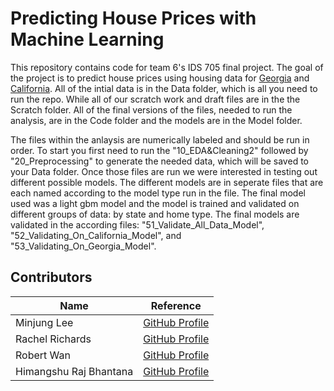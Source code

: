 # Predicting House Prices with Machine Learning

  This repository contains code for team 6's IDS 705 final project. The goal of the project is to predict house prices using housing data for [Georgia](https://www.kaggle.com/datasets/yellowj4acket/real-estate-georgia) and [California](https://www.kaggle.com/datasets/yellowj4acket/real-estate-california). All of the intial data is in the Data folder, which is all you need to run the repo. While all of our scratch work and draft files are in the the Scratch folder. All of the final versions of the files, needed to run the analysis, are in the Code folder and the models are in the Model folder. 

  The files within the anlaysis are numerically labeled and should be run in order. To start you first need to run the "10_EDA&Cleaning2" followed by "20_Preprocessing" to generate the needed data, which will be saved to your Data folder. Once those files are run we were interested in testing out different possible models. The different models are in seperate files that are each named according to the model type run in the file. The final model used was a light gbm model and the model is trained and validated on different groups of data: by state and home type. The final models are validated in the according files: "51_Validate_All_Data_Model", "52_Validating_On_California_Model", and "53_Validating_On_Georgia_Model".


## Contributors
| Name | Reference |
|----|----|
|Minjung Lee| [GitHub Profile](https://github.com/minjung0)|
|Rachel Richards|[GitHub Profile](https://github.com/rjrichards27)|
|Robert Wan| [GitHub Profile](https://github.com/rw417)|
|Himangshu Raj Bhantana | [GitHub Profile](https://github.com/hb173)|
